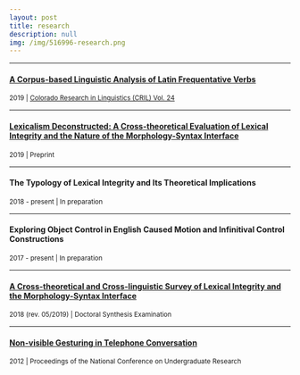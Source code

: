 ```yaml
---
layout: post
title: research
description: null
img: /img/516996-research.png
---
```


<!-- update research statement and current/past research page

***

<br/>

<a href="http://academictree.org/linguistics/tree.php?pid=766342">
<img class="col one right" src="/img/linguistree-snapshot.png" alt="My node on LinguisTree (© 2005-2018 The Academic Family Tree)" title="My node on LinguisTree (© 2005-2018 The Academic Family Tree)"/>
</a>

I'm fascinated by the complexity of human language, and my research is driven by a general curiosity about words, parts of words, the implicit rule systems that govern their various combinations, and how (and why) those combinations mean what they mean. Consequently, my research is primarily focused on **morphology**, **syntax**, **semantics**, and **their "interface"**, and I have explored each from a variety of perspectives, including language in interaction, frequency and grammaticalization, and formal theory (historically [Minimalism](http://en.wikipedia.org/wiki/Minimalist_program), but more recently within [construction](http://en.wikipedia.org/wiki/Construction_grammar)-based approaches), and I frequently utilize empirical, **corpus-based methods**. Please visit the link below for more information about my current and past research projects.

***
<sub></sub>
<h4><a href="http://jared-desjardins.github.io/research/current">Present and Past Research Projects</a></h4>
<sup></sup>

-->

<!-- same as (copied from) what is under current/past research -->

***

<sub></sub>
<h4><a href="http://www.researchgate.net/publication/333614556_A_Corpus-based_Linguistic_Analysis_of_Latin_Frequentative_Verbs">A Corpus-based Linguistic Analysis of Latin Frequentative Verbs</a></h4>
<sup>2019 | <a href="http://scholar.colorado.edu/cril/vol24/iss1/">Colorado Research in Linguistics (CRIL) Vol. 24</a></sup>

***
<sub></sub>
<h4><a href="http://www.researchgate.net/publication/332974827_Lexicalism_Deconstructed_A_Cross-theoretical_Evaluation_of_Lexical_Integrity_and_the_Nature_of_the_Morphology-Syntax_Interface">Lexicalism Deconstructed: A Cross-theoretical Evaluation of Lexical Integrity and the Nature of the Morphology-Syntax Interface</a></h4>
<sup>2019 | Preprint</sup>

***

<sub></sub>
<h4>The Typology of Lexical Integrity and Its Theoretical Implications</h4>
<sup>2018 - present | In preparation</sup>

***
<sub></sub>
<h4>Exploring Object Control in English Caused Motion and Infinitival Control Constructions</h4>
<sup>2017 - present | In preparation</sup>

***
<sub></sub>
<h4><a href="http://www.researchgate.net/publication/328773017_A_Cross-theoretical_and_Cross-linguistic_Survey_of_Lexical_Integrity_and_the_Morphology-Syntax_Interface">A Cross-theoretical and Cross-linguistic Survey of Lexical Integrity and the Morphology-Syntax Interface</a></h4>
<sup>2018 (rev. 05/2019) | Doctoral Synthesis Examination</sup>

***
<sub></sub>
<h4><a href="http://www.ncurproceedings.org/ojs/index.php/NCUR2012/article/view/181/128">Non-visible Gesturing in Telephone Conversation</a></h4>
<sup>2012 | Proceedings of the National Conference on Undergraduate Research</sup>
